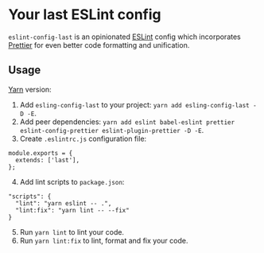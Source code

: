 # Your last ESLint config
`eslint-config-last` is an opinionated [ESLint](http://eslint.org) config which incorporates [Prettier](https://github.com/prettier/prettier) for even better code formatting and unification.

## Usage 
[Yarn](https://yarnpkg.com) version:
1. Add `esling-config-last` to your project: `yarn add esling-config-last -D -E`.
2. Add peer dependencies: `yarn add eslint babel-eslint prettier  eslint-config-prettier eslint-plugin-prettier -D -E`.
3. Create `.eslintrc.js` configuration file: 
```
module.exports = {
  extends: ['last'],
};
```
4. Add lint scripts to `package.json`:
```
"scripts": {
  "lint": "yarn eslint -- .",
  "lint:fix": "yarn lint -- --fix"
}
```
5. Run `yarn lint` to lint your code.
6. Run `yarn lint:fix` to lint, format and fix your code.
